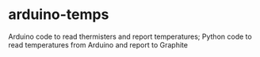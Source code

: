 arduino-temps
=============

Arduino code to read thermisters and report temperatures; Python code to read temperatures from Arduino and report to Graphite